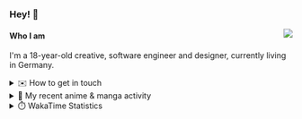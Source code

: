 ### Hey! 👋

[<img src="https://lanyard-profile-readme.vercel.app/api/228965621478588416" align="right">](https://discord.com/users/228965621478588416)

#### Who I am

I'm a 18-year-old creative, software engineer and designer, currently living in Germany.

<details>
  <summary>✉️ How to get in touch</summary>
  
> Sorted by how quickly you can expect a reply
- [Hit me up on Discord](https://discord.com/users/228965621478588416)
- [Hit me up on Twitter](https://twitter.com/cruggdev)
- [Send me a mail](mailto:me@crg.sh)
</details>


<details>
  <summary>🌸 My recent anime & manga activity</summary>
  
<!-- ANILIST_ACTIVITY:start -->

-   📺 Watched episode 8 - 10 of [Rascal Does Not Dream of Bunny Girl Senpai](https://anilist.co/anime/101291) (20:50, 05 August 2024)
-   📺 Watched episode 5 of [Frieren: Beyond Journey’s End](https://anilist.co/anime/154587) (19:47, 04 August 2024)
-   📺 Plans to watch [Wandering Witch: The Journey of Elaina](https://anilist.co/anime/112609) (18:49, 04 August 2024)
-   📺 Watched episode 1 - 4 of [Frieren: Beyond Journey’s End](https://anilist.co/anime/154587) (03:12, 04 August 2024)
-   📺 Watched episode 6 - 7 of [Rascal Does Not Dream of Bunny Girl Senpai](https://anilist.co/anime/101291) (18:53, 02 August 2024)

<!-- ANILIST_ACTIVITY:end -->
</details>

<details>
  <summary>⏱️ WakaTime Statistics</summary>

<!--START_SECTION:waka-->

```txt
From: 27 July 2024 - To: 03 August 2024

Svelte          29 mins         ███████████▓░░░░░░░░░░░░░   46.92 %
YAML            12 mins         █████▒░░░░░░░░░░░░░░░░░░░   20.68 %
TypeScript      8 mins          ███▒░░░░░░░░░░░░░░░░░░░░░   13.80 %
PHP             7 mins          ███░░░░░░░░░░░░░░░░░░░░░░   11.42 %
Bash            4 mins          █▓░░░░░░░░░░░░░░░░░░░░░░░   06.71 %
```

<!--END_SECTION:waka-->
</details>

